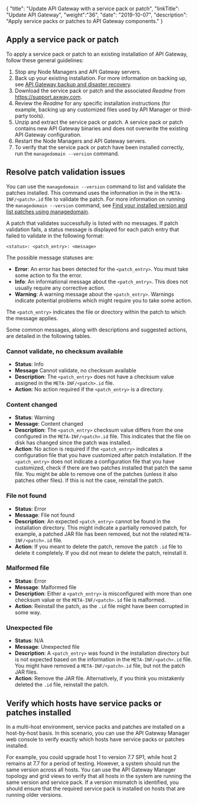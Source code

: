 {
"title": "Update API Gateway with a service pack or patch",
"linkTitle": "Update API Gateway",
"weight":"36",
"date": "2019-10-07",
"description": "Apply service packs or patches to API Gateway components."
}

## Apply a service pack or patch

To apply a service pack or patch to an existing installation of API Gateway, follow these general guidelines:

1. Stop any Node Managers and API Gateway servers.
2. Back up your existing installation. For more information on backing up, see [API Gateway backup and disaster recovery](/docs/apim_administration/apigtw_admin/manage_operations/#api-gateway-backup-and-disaster-recovery).
3. Download the service pack or patch and the associated *Readme* from <https://support.axway.com>.
4. Review the *Readme* for any specific installation instructions (for example, backing up any customized files used by API Manager or third-party tools).
5. Unzip and extract the service pack or patch. A service pack or patch contains new API Gateway binaries and does not overwrite the existing API Gateway configuration.
6. Restart the Node Managers and API Gateway servers.
7. To verify that the service pack or patch have been installed correctly, run the `managedomain --version` command.

## Resolve patch validation issues

You can use the `managedomain --version` command to list and validate the patches installed. This command uses the information in the in the `META-INF/<patch>.id` file to validate the patch. For more information on running the `managedomain --version` command, see [Find your installed version and list patches using managedomain](/docs/apim_administration/apigtw_admin/trblshoot_get_help/#find-install-version).

A patch that validates successfully is listed with no messages. If patch validation fails, a status message is displayed for each patch entry that failed to validate in the following format:

```
<status>: <patch_entry>: <message>
```

The possible message statuses are:

* **Error**: An error has been detected for the `<patch_entry>`. You must take some action to fix the error.
* **Info**: An informational message about the `<patch_entry>`. This does not usually require any corrective action.
* **Warning**: A warning message about the `<patch_entry>`. Warnings indicate potential problems which might require you to take some action.

The `<patch_entry>` indicates the file or directory within the patch to which the message applies.

Some common messages, along with descriptions and suggested actions, are detailed in the following tables.

### Cannot validate, no checksum available

* **Status**: Info
* **Message** Cannot validate, no checksum available
* **Description**: The `<patch_entry>` does not have a checksum value assigned in the `META-INF/<patch>.id` file.
* **Action**: No action required if the `<patch_entry>` is a directory.

### Content changed

* **Status**: Warning
* **Message**: Content changed
* **Description**: The `<patch_entry>` checksum value differs from the one configured in the `META-INF/<patch>.id` file. This indicates that the file on disk has changed since the patch was installed.
* **Action**: No action is required if the `<patch_entry>` indicates a configuration file that you have customized after patch installation.
If the `<patch_entry>` does not indicate a configuration file that you have customized, check if there are two patches installed that patch the same file. You might be able to remove one of the patches (unless it also patches other files). If this is not the case, reinstall the patch.

### File not found

* **Status**: Error
* **Message**: File not found
* **Description**: An expected `<patch_entry>` cannot be found in the installation directory. This might indicate a partially removed patch, for example, a patched JAR file has been removed, but not the related `META-INF/<patch>.id` file.
* **Action**: If you meant to delete the patch, remove the patch `.id` file to delete it completely. If you did not mean to delete the patch, reinstall it.

### Malformed file

* **Status**: Error
* **Message**: Malformed file
* **Description**: Either a `<patch_entry>` is misconfigured with more than one checksum value or the `META-INF/<patch>.id` file is malformed.
* **Action**: Reinstall the patch, as the `.id` file might have been corrupted in some way.

### Unexpected file

* **Status**: N/A
* **Message**: Unexpected file
* **Description**: A `<patch_entry>` was found in the installation directory but is not expected based on the information in the `META-INF/<patch>.id` file. You might have removed a `META-INF/<patch>.id` file, but not the patch JAR files.
* **Action**: Remove the JAR file. Alternatively, if you think you mistakenly deleted the `.id` file, reinstall the patch.

## Verify which hosts have service packs or patches installed

In a multi-host environment, service packs and patches are installed on a host-by-host basis. In this scenario, you can use the API Gateway Manager web console to verify exactly which hosts have service packs or patches installed.

For example, you could upgrade host 1 to version 7.7 SP1, while host 2 remains at 7.7 for a period of testing. However, a system should run the same version across all hosts. You can use the API Gateway Manager topology and grid views to verify that all hosts in the system are running the same version and service pack. If a version mismatch is identified, you should ensure that the required service pack is installed on hosts that are running older versions.

